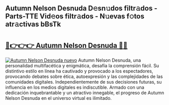 ## Autumn Nelson Desnuda D𝚎sn𝚞dos filtr𝚊dos - Parts-TTE Vid𝚎os filtr𝚊dos - N𝚞evas f𝚘tos atr𝚊ctivas bBsTk

# <h2><a href="http://mbd8e0.tromn.icu/?c=Autumn+Nelson+Desnuda">🔗👉👉👉 Autumn Nelson Desnuda 🔗🔗</a></h2>

[![Autumn Nelson Desnuda nuevo](https://i.imgur.com/pEAQMta.gif)](http://mbd8e0.tromn.icu/?c=Autumn+Nelson+Desnuda)
Autumn Nelson Desnuda, una personalidad multifacética y enigmática, desafía la comprensión fácil. Su distintivo estilo en línea ha cautivado y provocado a los espectadores, provocando debates sobre ética, autoexpresión y las complejidades de las comunidades digitales. Independientemente de sus decisiones futuras, su influencia en los medios digitales es indiscutible. Armado con una dedicación inquebrantable y un atractivo innegable, el progreso de Autumn Nelson Desnuda en el universo virtual es ilimitado.
